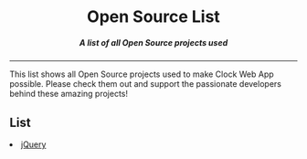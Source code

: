 <h1 align="center">Open Source List</h1>
<h5 align="center">A list of all Open Source projects used</h5>
<hr>
<p>This list shows all Open Source projects used to make Clock Web App possible. Please check them out and support the passionate developers behind these amazing projects!</p>
<h2>List</h2>
<li><a href="https://jquery.com/">jQuery</a></li>